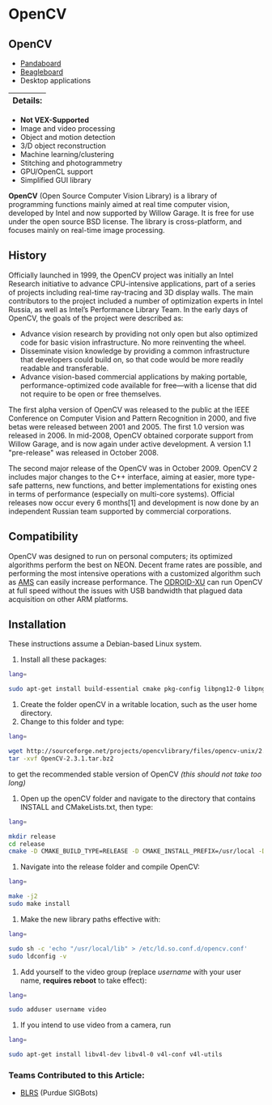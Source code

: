 # OpenCV

## OpenCV

* [Pandaboard](../../electronics/general/external-boards/pandaboard.md)
* [Beagleboard](../../electronics/general/external-boards/beagleboard.md)
* Desktop applications

| Details: |
| -------- |

* **Not VEX-Supported**
* Image and video processing
* Object and motion detection
* 3/D object reconstruction
* Machine learning/clustering
* Stitching and photogrammetry
* GPU/OpenCL support
* Simplified GUI library

**OpenCV** (Open Source Computer Vision Library) is a library of programming functions mainly aimed at real time computer vision, developed by Intel and now supported by Willow Garage. It is free for use under the open source BSD license. The library is cross-platform, and focuses mainly on real-time image processing.

## History

Officially launched in 1999, the OpenCV project was initially an Intel Research initiative to advance CPU-intensive applications, part of a series of projects including real-time ray-tracing and 3D display walls. The main contributors to the project included a number of optimization experts in Intel Russia, as well as Intel’s Performance Library Team. In the early days of OpenCV, the goals of the project were described as:

* Advance vision research by providing not only open but also optimized code for basic vision infrastructure. No more reinventing the wheel.
* Disseminate vision knowledge by providing a common infrastructure that developers could build on, so that code would be more readily readable and transferable.
* Advance vision-based commercial applications by making portable, performance-optimized code available for free—with a license that did not require to be open or free themselves.

The first alpha version of OpenCV was released to the public at the IEEE Conference on Computer Vision and Pattern Recognition in 2000, and five betas were released between 2001 and 2005. The first 1.0 version was released in 2006. In mid-2008, OpenCV obtained corporate support from Willow Garage, and is now again under active development. A version 1.1 "pre-release" was released in October 2008.

The second major release of the OpenCV was in October 2009. OpenCV 2 includes major changes to the C++ interface, aiming at easier, more type-safe patterns, new functions, and better implementations for existing ones in terms of performance (especially on multi-core systems). Official releases now occur every 6 months\[1] and development is now done by an independent Russian team supported by commercial corporations.

## Compatibility

OpenCV was designed to run on personal computers; its optimized algorithms perform the best on NEON. Decent frame rates are possible, and performing the most intensive operations with a customized algorithm such as [AMS](ams.md) can easily increase performance. The [ODROID-XU](../../electronics/general/external-boards/odroid-xu.md) can run OpenCV at full speed without the issues with USB bandwidth that plagued data acquisition on other ARM platforms.

## Installation

These instructions assume a Debian-based Linux system.

1. Install all these packages:

```bash
lang=

sudo apt-get install build-essential cmake pkg-config libpng12-0 libpng12-dev libpng3 libpnglite-dev libgtk2.0-dev zlib1g-dbg zlib1g zlib1g-dev libjasper-dev libjasper-runtime libjasper1 pngtools libtiff4-dev libtiff4 libtiffxx0c2 libtiff-tools libjpeg-turbo8 libjpeg-turbo8-dev ffmpeg libavcodec-dev libavformat-dev libgstreamer0.10-0-dbg libgstreamer0.10-0 libgstreamer0.10-dev libxine1-ffmpeg libxine-dev libxine1-bin libunicap2 libunicap2-dev libdc1394-22-dev libdc1394-22 libdc1394-utils swig libv4l-0 libv4l-dev python-numpy
```

1. Create the folder openCV in a writable location, such as the user home directory.
2. Change to this folder and type:

```bash
lang=

wget http://sourceforge.net/projects/opencvlibrary/files/opencv-unix/2.3.1/OpenCV-2.3.1.tar.bz2
tar -xvf OpenCV-2.3.1.tar.bz2
```

to get the recommended stable version of OpenCV _(this should not take too long)_

1. Open up the openCV folder and navigate to the directory that contains INSTALL and CMakeLists.txt, then type:

```bash
lang=

mkdir release
cd release
cmake -D CMAKE_BUILD_TYPE=RELEASE -D CMAKE_INSTALL_PREFIX=/usr/local -D BUILD_PYTHON_SUPPORT=OFF -D BUILD_TESTS=OFF ..
```

1. Navigate into the release folder and compile OpenCV:

```bash
lang=

make -j2
sudo make install
```

1. Make the new library paths effective with:

```bash
lang=

sudo sh -c 'echo "/usr/local/lib" > /etc/ld.so.conf.d/opencv.conf'
sudo ldconfig -v
```

1. Add yourself to the video group (replace _username_ with your user name, **requires reboot** to take effect):

```bash
lang=

sudo adduser username video
```

1. If you intend to use video from a camera, run

```bash
lang=

sudo apt-get install libv4l-dev libv4l-0 v4l-conf v4l-utils
```

### Teams Contributed to this Article:

* [BLRS](https://purduesigbots.com) (Purdue SIGBots)

